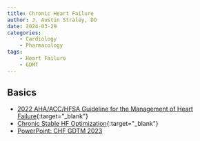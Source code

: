 ```yaml
---
title: Chronic Heart Failure
author: J. Austin Straley, DO
date: 2024-03-29
categories:
    - Cardiology
    - Pharmacology
tags:
    - Heart Failure
    - GDMT
---
```


## Basics

- [2022 AHA/ACC/HFSA Guideline for the Management of Heart Failure](https://pubmed.ncbi.nlm.nih.gov/35379504/){:target="_blank"}
- [Chronic Stable HF Optimization](https://pubmed.ncbi.nlm.nih.gov/29277252/){:target="_blank"}
- [PowerPoint: CHF GDTM 2023](https://www.dropbox.com/scl/fi/nlbjqualotc9kxqohjyom/Cards-CHF-GDMT-Pharmacy-Lewis-2023.pptx?rlkey=kuva69leoro1kambn68kvnbuo&dl=0)
